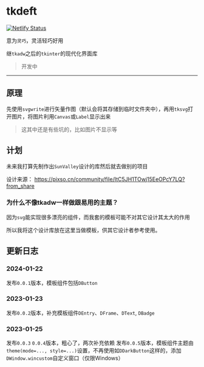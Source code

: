 # tkdeft

[![Netlify Status](https://api.netlify.com/api/v1/badges/c7626ce2-9556-4e4f-b28e-36dc0b513398/deploy-status)](https://app.netlify.com/sites/tkdeft/deploys)

意为`灵巧`，灵活轻巧好用

继`tkadw`之后的`tkinter`的现代化界面库

> 开发中

---

## 原理
先使用`svgwrite`进行矢量作图（默认会将其存储到临时文件夹中），再用`tksvg`打开图片，将图片利用`Canvas`或`Label`显示出来

> 这其中还是有些坑的，比如图片不显示等


## 计划
未来我打算先制作出`SunValley`设计的库然后就去做别的项目

设计来源： https://pixso.cn/community/file/ItC5JH1TOwj15EeOPcY7LQ?from_share

### 为什么不像tkadw一样做跟易用的主题？
因为`svg`能实现很多漂亮的组件，而我套的模板可能不对其它设计其太大的作用

所以我将这个设计库放在这里当做模板，供其它设计者参考使用。


## 更新日志
### 2024-01-22
发布`0.0.1`版本，模板组件包括`DButton`

### 2023-01-23
发布`0.0.2`版本，补充模板组件`DEntry`、`DFrame`、`DText`, `DBadge`

### 2023-01-25
发布`0.0.3` `0.0.4`版本，粗心了，两次补充依赖
发布`0.0.5`版本，模板组件主题由`theme(mode=..., style=...)`设置，不再使用如`DDarkButton`这样的，添加`DWindow.wincustom`自定义窗口（仅限Windows）